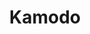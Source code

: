 ---
layout: default
description: Open-source python resource for model data access
point_of_contact: Katherine Garcia-Sage
shortname: kamodo
timestamp: Mon, 14 Feb 2022 17:29:48 GMT
title: Kamodo
type: access tool
uuid: 52b2afad-ecf9-4084-aa8a-92e6d241718c
website_link: https://github.com/nasa/Kamodo
---